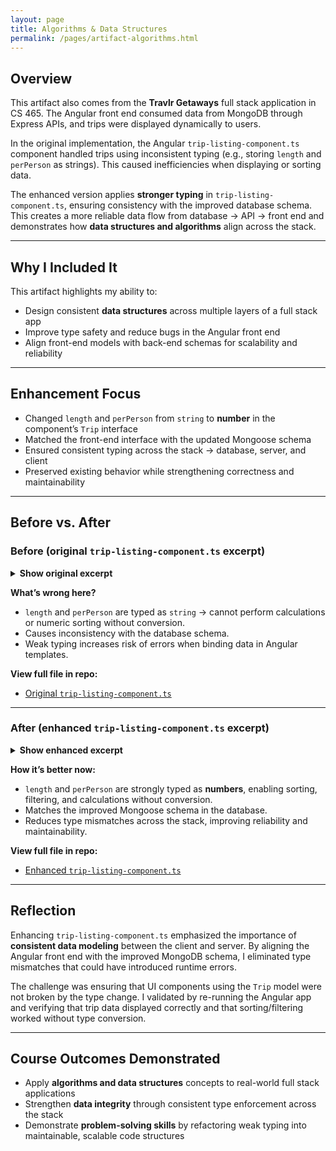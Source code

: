 ```yaml
---
layout: page
title: Algorithms & Data Structures
permalink: /pages/artifact-algorithms.html
---
```


## Overview  

This artifact also comes from the **Travlr Getaways** full stack application in CS 465. The Angular front end consumed data from MongoDB through Express APIs, and trips were displayed dynamically to users.  

In the original implementation, the Angular `trip-listing-component.ts` component handled trips using inconsistent typing (e.g., storing `length` and `perPerson` as strings). This caused inefficiencies when displaying or sorting data.  

The enhanced version applies **stronger typing** in `trip-listing-component.ts`, ensuring consistency with the improved database schema. This creates a more reliable data flow from database → API → front end and demonstrates how **data structures and algorithms** align across the stack.  

---

## Why I Included It  

This artifact highlights my ability to:  
- Design consistent **data structures** across multiple layers of a full stack app  
- Improve type safety and reduce bugs in the Angular front end  
- Align front-end models with back-end schemas for scalability and reliability  

---

## Enhancement Focus  

- Changed `length` and `perPerson` from `string` to **number** in the component’s `Trip` interface  
- Matched the front-end interface with the updated Mongoose schema  
- Ensured consistent typing across the stack → database, server, and client  
- Preserved existing behavior while strengthening correctness and maintainability  

---

## Before vs. After  

### Before (original `trip-listing-component.ts` excerpt)  

<details>
  <summary><strong>Show original excerpt</strong></summary>

{% highlight typescript %}
export interface Trip {
    _id: string,           
    code: string,
    name: string,
    length: string,         // Stored as string (inefficient)
    start: Date,
    resort: string,
    perPerson: string,      // Stored as string (inefficient)
    image: string,
    description: string
}
{% endhighlight %}

</details>

**What’s wrong here?**  
- `length` and `perPerson` are typed as `string` → cannot perform calculations or numeric sorting without conversion.  
- Causes inconsistency with the database schema.  
- Weak typing increases risk of errors when binding data in Angular templates.  

**View full file in repo:**  
- [Original `trip-listing-component.ts`](https://github.com/JohnM97/CS499-ePortfolio/blob/main/artifacts/algorithms/original/trip-listing-component.ts)  

---

### After (enhanced `trip-listing-component.ts` excerpt)  

<details>
  <summary><strong>Show enhanced excerpt</strong></summary>

{% highlight typescript %}
export interface Trip {
    _id: string,           
    code: string,
    name: string,
    length: number,        // Now a number for calculations & sorting
    start: Date,
    resort: string,
    perPerson: number,     // Now a number for accurate math
    image: string,
    description: string
}
{% endhighlight %}

</details>

**How it’s better now:**  
- `length` and `perPerson` are strongly typed as **numbers**, enabling sorting, filtering, and calculations without conversion.  
- Matches the improved Mongoose schema in the database.  
- Reduces type mismatches across the stack, improving reliability and maintainability.  

**View full file in repo:**  
- [Enhanced `trip-listing-component.ts`](https://github.com/JohnM97/CS499-ePortfolio/blob/main/artifacts/algorithms/enhanced/trip-listing-component.ts)  

---

## Reflection  

Enhancing `trip-listing-component.ts` emphasized the importance of **consistent data modeling** between the client and server. By aligning the Angular front end with the improved MongoDB schema, I eliminated type mismatches that could have introduced runtime errors.  

The challenge was ensuring that UI components using the `Trip` model were not broken by the type change. I validated by re-running the Angular app and verifying that trip data displayed correctly and that sorting/filtering worked without type conversion.  

---

## Course Outcomes Demonstrated  

- Apply **algorithms and data structures** concepts to real-world full stack applications  
- Strengthen **data integrity** through consistent type enforcement across the stack  
- Demonstrate **problem-solving skills** by refactoring weak typing into maintainable, scalable code structures  
